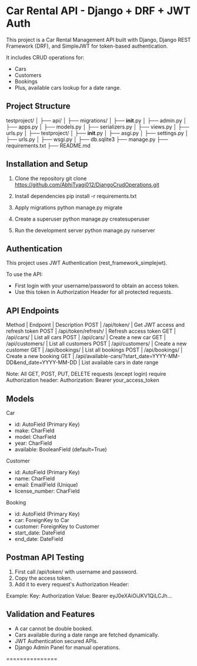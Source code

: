 Car Rental API - Django + DRF + JWT Auth
========================================

This project is a Car Rental Management API built with Django, Django REST Framework (DRF), and SimpleJWT for token-based authentication.

It includes CRUD operations for:
- Cars
- Customers
- Bookings
- Plus, available cars lookup for a date range.


Project Structure
-----------------
testproject/
│
├── api/
│   ├── migrations/
│   ├── __init__.py
│   ├── admin.py
│   ├── apps.py
│   ├── models.py
│   ├── serializers.py
│   ├── views.py
│   ├── urls.py
│
├── testproject/
│   ├── __init__.py
│   ├── asgi.py
│   ├── settings.py
│   ├── urls.py
│   ├── wsgi.py
│
├── db.sqlite3
├── manage.py
├── requirements.txt
├── README.md


Installation and Setup
-----------------------
1. Clone the repository
   git clone https://github.com/AbhiTyagi012/DjangoCrudOperations.git

2. Install dependencies
   pip install -r requirements.txt

3. Apply migrations
   python manage.py migrate

4. Create a superuser
   python manage.py createsuperuser

5. Run the development server
   python manage.py runserver


Authentication
--------------
This project uses JWT Authentication (rest_framework_simplejwt).

To use the API:
- First login with your username/password to obtain an access token.
- Use this token in Authorization Header for all protected requests.


API Endpoints
-------------
Method | Endpoint | Description
POST   | /api/token/           | Get JWT access and refresh token
POST   | /api/token/refresh/   | Refresh access token
GET    | /api/cars/            | List all cars
POST   | /api/cars/            | Create a new car
GET    | /api/customers/       | List all customers
POST   | /api/customers/       | Create a new customer
GET    | /api/bookings/        | List all bookings
POST   | /api/bookings/        | Create a new booking
GET    | /api/available-cars/?start_date=YYYY-MM-DD&end_date=YYYY-MM-DD | List available cars in date range

Note: 
All GET, POST, PUT, DELETE requests (except login) require Authorization header:
Authorization: Bearer your_access_token


Models
------
Car
- id: AutoField (Primary Key)
- make: CharField
- model: CharField
- year: CharField
- available: BooleanField (default=True)

Customer
- id: AutoField (Primary Key)
- name: CharField
- email: EmailField (Unique)
- license_number: CharField

Booking
- id: AutoField (Primary Key)
- car: ForeignKey to Car
- customer: ForeignKey to Customer
- start_date: DateField
- end_date: DateField


Postman API Testing
-------------------
1. First call /api/token/ with username and password.
2. Copy the access token.
3. Add it to every request's Authorization Header:

Example:
Key: Authorization
Value: Bearer eyJ0eXAiOiJKV1QiLCJh...

Validation and Features
------------------------
- A car cannot be double booked.
- Cars available during a date range are fetched dynamically.
- JWT Authentication secured APIs.
- Django Admin Panel for manual operations.


===============

